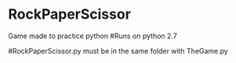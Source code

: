 # RockPaperScissor
Game made to practice python
#Runs on python 2.7

#RockPaperScissor.py must be in the same folder with TheGame.py
